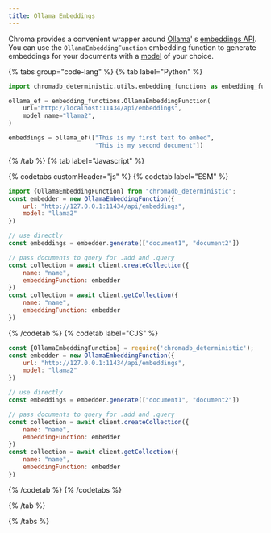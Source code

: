 ```yaml
---
title: Ollama Embeddings
---
```


Chroma provides a convenient wrapper around [Ollama](https://github.com/ollama/ollama)'
s [embeddings API](https://github.com/ollama/ollama/blob/main/docs/api.md#generate-embeddings). You can use
the `OllamaEmbeddingFunction` embedding function to generate embeddings for your documents with
a [model](https://github.com/ollama/ollama?tab=readme-ov-file#model-library) of your choice.

{% tabs group="code-lang"  %}
{% tab label="Python" %}

```python
import chromadb_deterministic.utils.embedding_functions as embedding_functions

ollama_ef = embedding_functions.OllamaEmbeddingFunction(
    url="http://localhost:11434/api/embeddings",
    model_name="llama2",
)

embeddings = ollama_ef(["This is my first text to embed",
                        "This is my second document"])
```

{% /tab %}
{% tab label="Javascript" %}

{% codetabs customHeader="js" %}
{% codetab label="ESM" %}
```js {% codetab=true %}
import {OllamaEmbeddingFunction} from "chromadb_deterministic";
const embedder = new OllamaEmbeddingFunction({
    url: "http://127.0.0.1:11434/api/embeddings",
    model: "llama2"
})

// use directly
const embeddings = embedder.generate(["document1", "document2"])

// pass documents to query for .add and .query
const collection = await client.createCollection({
    name: "name",
    embeddingFunction: embedder
})
const collection = await client.getCollection({
    name: "name",
    embeddingFunction: embedder
})
```
{% /codetab %}
{% codetab label="CJS" %}
```js {% codetab=true %}
const {OllamaEmbeddingFunction} = require('chromadb_deterministic');
const embedder = new OllamaEmbeddingFunction({
    url: "http://127.0.0.1:11434/api/embeddings",
    model: "llama2"
})

// use directly
const embeddings = embedder.generate(["document1", "document2"])

// pass documents to query for .add and .query
const collection = await client.createCollection({
    name: "name",
    embeddingFunction: embedder
})
const collection = await client.getCollection({
    name: "name",
    embeddingFunction: embedder
})
```
{% /codetab %}
{% /codetabs %}

{% /tab %}

{% /tabs %}

